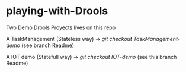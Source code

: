 # playing-with-Drools
Two Demo Drools Proyects lives on this repo

A TaskManagement (Stateless way) ->  *git checkout TaskManagement-demo* (see branch Readme)

A IOT demo (Statefull way) ->  *git checkout IOT-demo* (see this branch Readme)
